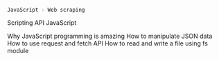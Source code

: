 	JavaScript - Web scraping
Scripting
API
JavaScript

Why JavaScript programming is amazing
How to manipulate JSON data
How to use request and fetch API
How to read and write a file using fs module
